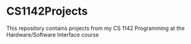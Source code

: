 # CS1142Projects

This repository contains projects from my CS 1142 Programming at the Hardware/Software Interface course
